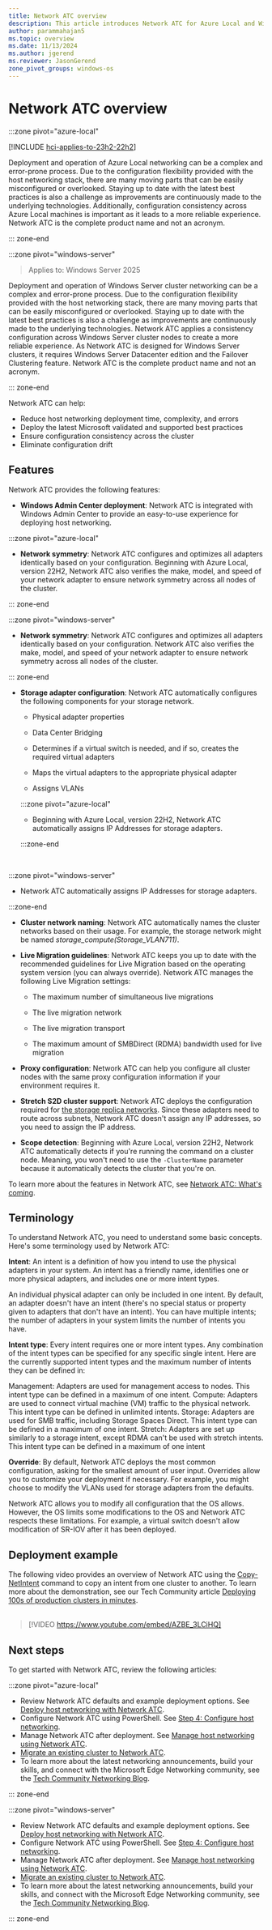 ```yaml
---
title: Network ATC overview 
description: This article introduces Network ATC for Azure Local and Windows Server.
author: parammahajan5
ms.topic: overview
ms.date: 11/13/2024
ms.author: jgerend 
ms.reviewer: JasonGerend
zone_pivot_groups: windows-os
---
```


# Network ATC overview

:::zone pivot="azure-local"

[!INCLUDE [hci-applies-to-23h2-22h2](../includes/hci-applies-to-23h2-22h2.md)]

Deployment and operation of Azure Local networking can be a complex and error-prone process. Due to the configuration flexibility provided with the host networking stack, there are many moving parts that can be easily misconfigured or overlooked. Staying up to date with the latest best practices is also a challenge as improvements are continuously made to the underlying technologies. Additionally, configuration consistency across Azure Local machines is important as it leads to a more reliable experience. Network ATC is the complete product name and not an acronym.

::: zone-end

:::zone pivot="windows-server"

>Applies to: Windows Server 2025

Deployment and operation of Windows Server cluster networking can be a complex and error-prone process. Due to the configuration flexibility provided with the host networking stack, there are many moving parts that can be easily misconfigured or overlooked. Staying up to date with the latest best practices is also a challenge as improvements are continuously made to the underlying technologies. Network ATC applies a consistency configuration across Windows Server cluster nodes to create a more reliable experience. As Network ATC is designed for Windows Server clusters, it requires Windows Server Datacenter edition and the Failover Clustering feature. Network ATC is the complete product name and not an acronym.

::: zone-end

Network ATC can help:

- Reduce host networking deployment time, complexity, and errors
- Deploy the latest Microsoft validated and supported best practices
- Ensure configuration consistency across the cluster
- Eliminate configuration drift

## Features

Network ATC provides the following features:

- **Windows Admin Center deployment**: Network ATC is integrated with Windows Admin Center to provide an easy-to-use experience for deploying host networking.

:::zone pivot="azure-local"

- **Network symmetry**: Network ATC configures and optimizes all adapters identically based on your configuration. Beginning with Azure Local, version 22H2, Network ATC also verifies the make, model, and speed of your network adapter to ensure network symmetry across all nodes of the cluster.

::: zone-end

:::zone pivot="windows-server"

- **Network symmetry**: Network ATC configures and optimizes all adapters identically based on your configuration. Network ATC also verifies the make, model, and speed of your network adapter to ensure network symmetry across all nodes of the cluster.

::: zone-end

- **Storage adapter configuration**: Network ATC automatically configures the following components for your storage network.

  - Physical adapter properties

  - Data Center Bridging

  - Determines if a virtual switch is needed, and if so, creates the required virtual adapters

  - Maps the virtual adapters to the appropriate physical adapter

  - Assigns VLANs

  :::zone pivot="azure-local"

  - Beginning with Azure Local, version 22H2, Network ATC automatically assigns IP Addresses for storage adapters.

  :::zone-end

<br />

  :::zone pivot="windows-server"

  - Network ATC automatically assigns IP Addresses for storage adapters.

  :::zone-end

- **Cluster network naming**: Network ATC automatically names the cluster networks based on their usage. For example, the storage network might be named _storage_compute(Storage\_VLAN711)_.

- **Live Migration guidelines**: Network ATC keeps you up to date with the recommended guidelines for Live Migration based on the operating system version (you can always override). Network ATC manages the following Live Migration settings:

  - The maximum number of simultaneous live migrations

  - The live migration network

  - The live migration transport

  - The maximum amount of SMBDirect (RDMA) bandwidth used for live migration

- **Proxy configuration**: Network ATC can help you configure all cluster nodes with the same proxy configuration information if your environment requires it.

- **Stretch S2D cluster support**: Network ATC deploys the configuration required for [the storage replica networks](host-network-requirements.md#stretched-clusters). Since these adapters need to route across subnets, Network ATC doesn't assign any IP addresses, so you need to assign the IP address.

- **Scope detection**: Beginning with Azure Local, version 22H2, Network ATC automatically detects if you're running the command on a cluster node. Meaning, you won't need to use the `-ClusterName` parameter because it automatically detects the cluster that you're on.

To learn more about the features in Network ATC, see [Network ATC: What's coming](https://techcommunity.microsoft.com/t5/networking-blog/network-atc-what-s-coming-in-azure-stack-hci-22h2/ba-p/3598442).

## Terminology

To understand Network ATC, you need to understand some basic concepts. Here's some terminology used by Network ATC:

**Intent**: An intent is a definition of how you intend to use the physical adapters in your system. An intent has a friendly name, identifies one or more physical adapters, and includes one or more intent types.

An individual physical adapter can only be included in one intent. By default, an adapter doesn't have an intent (there's no special status or property given to adapters that don't have an intent). You can have multiple intents; the number of adapters in your system limits the number of intents you have.

**Intent type**: Every intent requires one or more intent types. Any combination of the intent types can be specified for any specific single intent. Here are the currently supported intent types and the maximum number of intents they can be defined in:

Management: Adapters are used for management access to nodes. This intent type can be defined in a maximum of one intent.
Compute: Adapters are used to connect virtual machine (VM) traffic to the physical network. This intent type can be defined in unlimited intents.
Storage: Adapters are used for SMB traffic, including Storage Spaces Direct. This intent type can be defined in a maximum of one intent.
Stretch: Adapters are set up similarly to a storage intent, except RDMA can't be used with stretch intents. This intent type can be defined in a maximum of one intent

**Override**: By default, Network ATC deploys the most common configuration, asking for the smallest amount of user input. Overrides allow you to customize your deployment if necessary. For example, you might choose to modify the VLANs used for storage adapters from the defaults.

Network ATC allows you to modify all configuration that the OS allows. However, the OS limits some modifications to the OS and Network ATC respects these limitations. For example, a virtual switch doesn't allow modification of SR-IOV after it has been deployed.

## Deployment example

The following video provides an overview of Network ATC using the [Copy-NetIntent](/powershell/module/networkatc/copy-netintent) command to copy an intent from one cluster to another. To learn more about the demonstration, see our Tech Community article [Deploying 100s of production clusters in minutes](https://techcommunity.microsoft.com/t5/networking-blog/deploying-100s-of-production-clusters-in-minutes/ba-p/3724977).<br /><br />

> [!VIDEO https://www.youtube.com/embed/AZBE_3LCiHQ]

## Next steps

To get started with Network ATC, review the following articles:

:::zone pivot="azure-local"

- Review Network ATC defaults and example deployment options. See [Deploy host networking with Network ATC](../deploy/network-atc.md?pivots=azure-local).
- Configure Network ATC using PowerShell. See [Step 4: Configure host networking](../deploy/create-cluster-powershell.md#step-4-configure-host-networking).
- Manage Network ATC after deployment. See [Manage host networking using Network ATC](../manage/manage-network-atc.md?pivots=azure-local).
- [Migrate an existing cluster to Network ATC](https://techcommunity.microsoft.com/t5/networking-blog/migrate-an-existing-cluster-to-network-atc/ba-p/3843606).
- To learn more about the latest networking announcements, build your skills, and connect with the Microsoft Edge Networking community, see the [Tech Community Networking Blog](https://techcommunity.microsoft.com/t5/networking-blog/bg-p/NetworkingBlog).

::: zone-end

:::zone pivot="windows-server"

- Review Network ATC defaults and example deployment options. See [Deploy host networking with Network ATC](../deploy/network-atc.md?pivots=windows-server&context=/windows-server/context/windows-server-edge-networking).
- Configure Network ATC using PowerShell. See [Step 4: Configure host networking](../deploy/create-cluster-powershell.md?context=/windows-server/context/windows-server-edge-networking#step-4-configure-host-networking).
- Manage Network ATC after deployment. See [Manage host networking using Network ATC](../manage/manage-network-atc.md?pivots=windows-server&context=/windows-server/context/windows-server-edge-networking).
- [Migrate an existing cluster to Network ATC](https://techcommunity.microsoft.com/t5/networking-blog/migrate-an-existing-cluster-to-network-atc/ba-p/3843606).
- To learn more about the latest networking announcements, build your skills, and connect with the Microsoft Edge Networking community, see the [Tech Community Networking Blog](https://techcommunity.microsoft.com/t5/networking-blog/bg-p/NetworkingBlog).

::: zone-end

